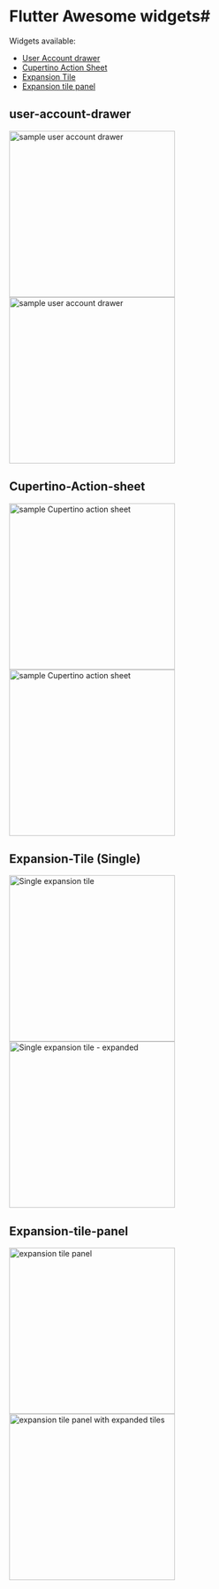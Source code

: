 # Flutter Awesome widgets#

Widgets available:

* [User Account drawer](#user-account-drawer)
* [Cupertino Action Sheet](#Cupertino-Action-sheet)
* [Expansion Tile](#Expansion-Tile)
* [Expansion tile panel](#Expansion-tile-panel)

## user-account-drawer
<img src="https://i.imgur.com/ijuYFHa.png" width="300" alt="sample user account drawer">
<img src="https://i.imgur.com/NOBl2vW.png" width="300" alt="sample user account drawer">

## Cupertino-Action-sheet
<img src="https://i.imgur.com/Vf9U7wB.png" width="300" alt="sample Cupertino action sheet">
<img src="https://i.imgur.com/obk8syS.png" width="300" alt="sample Cupertino action sheet">

## Expansion-Tile (Single)
<img src="https://i.imgur.com/iVN1XxO.png" width="300" alt="Single expansion tile">
<img src="https://i.imgur.com/zOYnBng.png" width="300" alt="Single expansion tile - expanded">

## Expansion-tile-panel
<img src="https://i.imgur.com/oBH1vHO.png" width="300" alt="expansion tile panel">
<img src="https://i.imgur.com/q0gfH7h.png" width="300" alt="expansion tile panel with expanded tiles">


